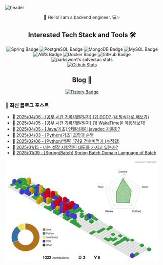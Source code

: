 ![header](https://capsule-render.vercel.app/api?type=waving&color=gradient&height=250&fontSize=40&fontAlignY=40&animation=fadeIn&text=Server%20down%3F%20Must%20be%20cosmic%20rays%20☄️)

<div align="center">
  👋 Hello! I am a backend engineer. 💻✨
</div>

## <div align="center">Interested Tech Stack and Tools 🛠️</div>

<div align="center">
  <img src="https://img.shields.io/badge/Spring-6DB33F?style=flat&logo=Spring&logoColor=white" alt="Spring Badge"/>
  <img src="https://img.shields.io/badge/PostgreSQL-336791?style=flat&logo=PostgreSQL&logoColor=white" alt="PostgreSQL Badge"/>
  <img src="https://img.shields.io/badge/MongoDB-47A248?style=flat&logo=MongoDB&logoColor=white" alt="MongoDB Badge"/>
  <img src="https://img.shields.io/badge/MySQL-4479A1?style=flat&logo=MySQL&logoColor=white" alt="MySQL Badge"/>
  <img src="https://img.shields.io/badge/AWS-232F3E?style=flat&logo=Amazon-AWS&logoColor=white" alt="AWS Badge"/>
  <img src="https://img.shields.io/badge/Docker-2496ED?style=flat&logo=Docker&logoColor=white" alt="Docker Badge"/>
  <img src="https://img.shields.io/badge/GitHub-181717?style=flat&logo=GitHub&logoColor=white" alt="GitHub Badge"/>
</div>

<div align="center">
  <img src="https://github-readme-solvedac.hyp3rflow.vercel.app/api/?handle=parkswon1" alt="parkswon1's solved.ac stats"/>
</div>

<div align="center">
  <a href="https://www.codenary.co.kr/user-profile/detail/%EB%B0%95%EC%84%9D%EC%9B%90?github_ride=true&utm_source=github">
    <img src="https://www.codenary.co.kr/widget/github/api?username=%EB%B0%95%EC%84%9D%EC%9B%90" alt="Github Stats">
  </a>
</div>

## <div align="center">Blog 🌱</div>
<div align="center">
  <a href="https://naturecancoding.tistory.com/">
    <img src="https://img.shields.io/badge/Tistory-000000?style=flat&logo=tistory&logoColor=white" alt="Tistory Badge"/>
  </a>
</div>

<!-- START_CUSTOM_SECTION -->

<!-- START_CUSTOM_SECTION -->
### 📝 최신 블로그 포스트

- 📰 [2025/04/06 - [공부 시간 기록/개발일지] (2) DDD? (내 방식대로 해보기)](https://naturecancoding.tistory.com/156)
- 📰 [2025/04/05 - [공부 시간 기록/개발일지] (1) WakaTime을 이용해보자!](https://naturecancoding.tistory.com/155)
- 📰 [2025/04/05 - [Java/기초] 인텔리제이 javadoc 자동화?](https://naturecancoding.tistory.com/154)
- 📰 [2025/04/03 - [Python/기초] 조합과 순열](https://naturecancoding.tistory.com/153)
- 📰 [2025/02/06 - [Python/백준] 1749_점수따먹기 (누적합)](https://naturecancoding.tistory.com/152)
- 📰 [2025/01/15 - 나는 성장 지향적인 태도를 가지고 있는가?](https://naturecancoding.tistory.com/151)
- 📰 [2025/01/09 - [Spring/Batch] Spring Batch Domain Language of Batch](https://naturecancoding.tistory.com/150)

<!-- END_CUSTOM_SECTION -->
<!-- END_CUSTOM_SECTION -->

<!-- 3D 잔디 -->
![3D 잔디](./profile-3d-contrib/profile-gitblock.svg)
